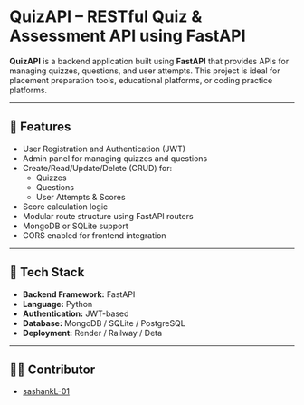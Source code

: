 # QuizAPI – RESTful Quiz & Assessment API using FastAPI

**QuizAPI** is a backend application built using **FastAPI** that provides APIs for managing quizzes, questions, and user attempts. This project is ideal for placement preparation tools, educational platforms, or coding practice platforms.

---

## 🚀 Features

- User Registration and Authentication (JWT)
- Admin panel for managing quizzes and questions
- Create/Read/Update/Delete (CRUD) for:
  - Quizzes
  - Questions
  - User Attempts & Scores
- Score calculation logic
- Modular route structure using FastAPI routers
- MongoDB or SQLite support
- CORS enabled for frontend integration

---

## 🧰 Tech Stack

- **Backend Framework:** FastAPI  
- **Language:** Python  
- **Authentication:** JWT-based  
- **Database:** MongoDB / SQLite / PostgreSQL  
- **Deployment:** Render / Railway / Deta

---

## 👨‍💻 Contributor

- [sashankL-01](https://github.com/sashankL-01)

